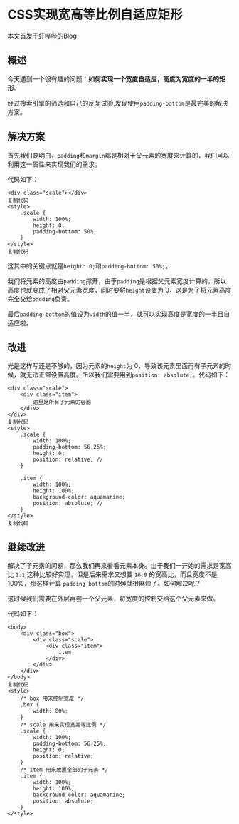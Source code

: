 # CSS实现宽高等比例自适应矩形

本文首发于[虾哔哔的Blog](https://link.juejin.im/?target=https%3A%2F%2Fblog.mrcxt.com%2Fcss%2FCSS%25E5%25AE%259E%25E7%258E%25B0%25E5%25AE%25BD%25E9%25AB%2598%25E7%25AD%2589%25E6%25AF%2594%25E4%25BE%258B%25E8%2587%25AA%25E9%2580%2582%25E5%25BA%2594%25E7%259F%25A9%25E5%25BD%25A2%2F)

## 概述

今天遇到一个很有趣的问题：**如何实现一个宽度自适应，高度为宽度的一半的矩形**。

经过搜索引擎的筛选和自己的反复试验,发现使用`padding-bottom`是最完美的解决方案。

## 解决方案

首先我们要明白，`padding`和`margin`都是相对于父元素的宽度来计算的，我们可以利用这一属性来实现我们的需求。

代码如下：

```
<div class="scale"></div>
复制代码
<style>
    .scale {
        width: 100%;
        height: 0;
        padding-bottom: 50%;
    }
</style>
复制代码
```

这其中的关键点就是`height: 0;`和`padding-bottom: 50%;`。

我们将元素的高度由`padding`撑开，由于`padding`是根据父元素宽度计算的，所以高度也就变成了相对父元素宽度，同时要将`height`设置为 0，这是为了将元素高度完全交给`padding`负责。

最后`padding-bottom`的值设为`width`的值一半，就可以实现高度是宽度的一半且自适应啦。

## 改进

光是这样写还是不够的，因为元素的`height`为 0，导致该元素里面再有子元素的时候，就无法正常设置高度。所以我们需要用到`position: absolute;`。代码如下：

```
<div class="scale">
    <div class="item">
        这里是所有子元素的容器
    </div>
</div>
复制代码
<style>
    .scale {
        width: 100%;
        padding-bottom: 56.25%;
        height: 0;
        position: relative; //
    }

    .item {
        width: 100%;
        height: 100%;
        background-color: aquamarine;
        position: absolute; //
    }
</style>
复制代码
```

## 继续改进

解决了子元素的问题，那么我们再来看看元素本身。由于我们一开始的需求是宽高比 `2:1`,这种比较好实现，但是后来需求又想要 `16:9` 的宽高比，而且宽度不是 100%，那这样计算 `padding-bottom`的时候就很麻烦了。如何解决呢？

这时候我们需要在外层再套一个父元素，将宽度的控制交给这个父元素来做。

代码如下：

```
<body>
    <div class="box">
        <div class="scale">
            <div class="item">
                item
            </div>
        </div>
    </div>
</body>
复制代码
<style>
    /* box 用来控制宽度 */
    .box {
        width: 80%;
    }
    /* scale 用来实现宽高等比例 */
    .scale {
        width: 100%;
        padding-bottom: 56.25%;
        height: 0;
        position: relative;
    }
    /* item 用来放置全部的子元素 */
    .item {
        width: 100%;
        height: 100%;
        background-color: aquamarine;
        position: absolute;
    }
</style>
```